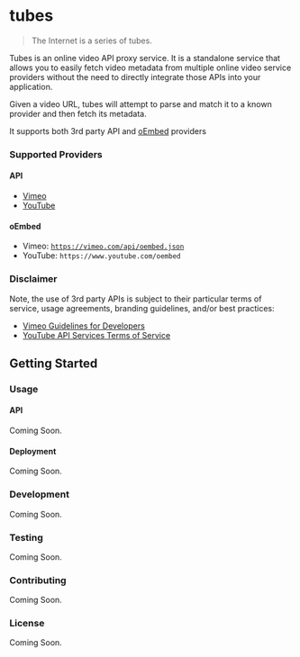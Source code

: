 # tubes

> The Internet is a series of tubes.

Tubes is an online video API proxy service. It is a standalone service that allows you to easily fetch video metadata from multiple online video service providers without the need to directly integrate those APIs into your application.

Given a video URL, tubes will attempt to parse and match it to a known provider and then fetch its metadata.

It supports both 3rd party API and [oEmbed](https://oembed.com/) providers

### Supported Providers

#### API
- [Vimeo](https://developer.vimeo.com/api/reference/videos)
- [YouTube](https://developers.google.com/youtube/v3/docs/videos)

#### oEmbed
- Vimeo: [`https://vimeo.com/api/oembed.json`](https://developer.vimeo.com/apis/oembed)
- YouTube: `https://www.youtube.com/oembed`

### Disclaimer

Note, the use of 3rd party APIs is subject to their particular terms of service, usage agreements, branding guidelines, and/or best practices:
- [Vimeo Guidelines for Developers](https://developer.vimeo.com/guidelines)
- [YouTube API Services Terms of Service](https://developers.google.com/youtube/terms/api-services-terms-of-service)

## Getting Started

### Usage

#### API

Coming Soon.

#### Deployment

Coming Soon.

### Development

Coming Soon.

### Testing

Coming Soon.

### Contributing

Coming Soon.

### License

Coming Soon.
